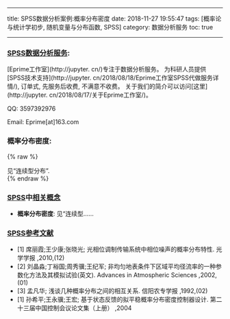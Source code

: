 
---
title: SPSS数据分析案例:概率分布密度
date: 2018-11-27 19:55:47
tags: [概率论与统计学初步, 随机变量与分布函数, SPSS]
category: 数据分析服务
toc: true

---



<span></span>
<!-- more -->

### [SPSS](/tags/SPSS/)[数据分析服务](/categories/数据分析服务/):
[Eprime工作室](http://jupyter. cn/)专注于数据分析服务。
为科研人员提供[SPSS技术支持](http://jupyter. cn/2018/08/18/Eprime工作室SPSS代做服务详情/), 订单式, 先服务后收费, 不满意不收费。
关于我们的简介可以访问[这里](http://jupyter. cn/2018/08/17/关于Eprime工作室/)。

QQ: 3597392976

Email: Eprime[at]163.com



### 概率分布密度:

{% raw %}
<div class="p1">见“连续型分布”.</div>
{% endraw %}



### [SPSS](/tags/SPSS/)中[相关概念](/categories/数据分析服务)

- **概率分布密度**: 见“连续型......


### [SPSS](/tags/SPSS/)[参考文献](/categories/数据分析服务/)

- [1]  席丽霞;王少康;张晓光; 光相位调制传输系统中相位噪声的概率分布特性. 光学学报 ,2010,(12)
- [2]  刘晶淼;丁裕国;周秀骥;王纪军; 非均匀地表条件下区域平均径流率的一种参数化方法及其模拟试验(英文). Advances in Atmospheric Sciences ,2002,(01)
- [3]  孟凡华; 浅谈几种概率分布之间的相互关系. 信阳农专学报 ,1992,(02)
- [1]  孙希平;王永骥;王宏; 基于状态反馈的拟平稳概率分布密度控制器设计. 第二十三届中国控制会议论文集（上册） ,2004



